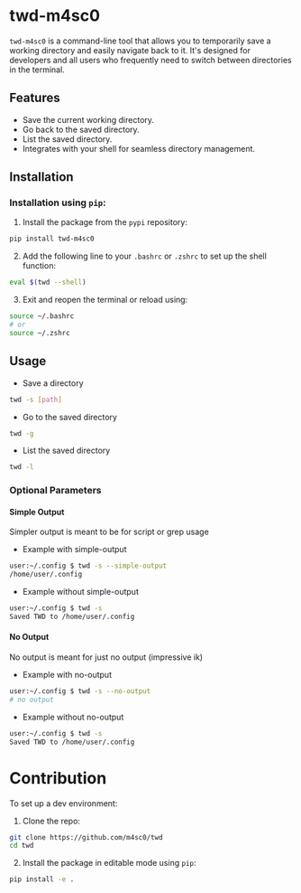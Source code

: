# twd-m4sc0

`twd-m4sc0` is a command-line tool that allows you to temporarily save a working directory and easily navigate back to it. It's designed for developers and all users who frequently need to switch between directories in the terminal.

## Features

- Save the current working directory.
- Go back to the saved directory.
- List the saved directory.
- Integrates with your shell for seamless directory management.

## Installation

### Installation using `pip`:

1. Install the package from the `pypi` repository:

```bash
pip install twd-m4sc0
```

2. Add the following line to your `.bashrc` or `.zshrc` to set up the shell function:

```bash
eval $(twd --shell)
```

3. Exit and reopen the terminal or reload using:

```bash
source ~/.bashrc
# or
source ~/.zshrc
```

## Usage

- Save a directory

```bash
twd -s [path]
```

- Go to the saved directory

```bash
twd -g
```

- List the saved directory

```bash
twd -l
```

### Optional Parameters

#### Simple Output

Simpler output is meant to be for script or grep usage

- Example with simple-output

```bash
user:~/.config $ twd -s --simple-output
/home/user/.config
```

- Example without simple-output

```bash
user:~/.config $ twd -s
Saved TWD to /home/user/.config
```

#### No Output

No output is meant for just no output (impressive ik)

- Example with no-output

```bash
user:~/.config $ twd -s --no-output
# no output
```

- Example without no-output

```bash
user:~/.config $ twd -s
Saved TWD to /home/user/.config
```

# Contribution

To set up a dev environment:

1. Clone the repo:

```bash
git clone https://github.com/m4sc0/twd
cd twd
```

2. Install the package in editable mode using `pip`:

```bash
pip install -e .
```
